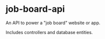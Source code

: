# job-board-api

An API to power a "job board" website or app.

Includes controllers and database entities.
